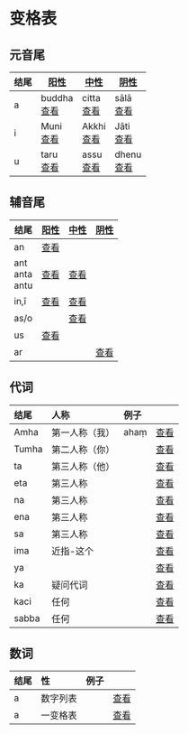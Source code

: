 # 变格表

## 元音尾

| 结尾 | [阳性](masculine.md) | [中性](neutral.md) |[阴性](feminine.md)|
| - | - | - |-|
| a |buddha<br>[查看](a-masculine.md)|citta<br>[查看](a-neutral.md)|sālā<br>[查看](a-feminine.md)|
| i |Muni<br>[查看](i-masculine.md)|Akkhi<br>[查看](i-neutral.md)|Jāti<br>[查看](i-feminine.md)|
| u |taru<br>[查看](u-masculine.md)|assu<br>[查看](u-neutral.md)|dhenu<br>[查看](u-feminine.md)|

## 辅音尾	

| 结尾 |[阳性](masculine.md)|[中性](neutral.md)|[阴性](feminine.md)|
| ---------- | ------------- | -------- |-------- |
| an |[查看](an-masculine.md)|
| ant<br>anta<br>antu |[查看](ant-masculine.md)|[查看](ant-neutral.md)||
| in,ī |[查看](in-masculine.md)|[查看](in-neutral.md)||
| as/o ||[查看](as-neutral.md)||
| us |[查看](us.md)|     ||
| ar ||     |[查看](ar.md)|


## 代词

| 结尾 | 人称 | 例子 |  |
| :--- | :--- | :--- | :--- |
| Amha | 第一人称（我） | ahaṃ | [查看](amha.md) |
| Tumha | 第二人称（你） |  | [查看](a-masculine.md) |
| ta | 第三人称（他） |  | [查看](a-masculine.md) |
| eta | 第三人称 |  | [查看](a-masculine.md) |
| na | 第三人称 |  | [查看](a-masculine.md) |
| ena | 第三人称 |  | [查看](a-masculine.md) |
| sa | 第三人称 |  | [查看](a-masculine.md) |
| ima | 近指-这个 |  | [查看](ima.md) |
| ya |  |  | [查看](a-masculine.md) |
| ka | 疑问代词 |  | [查看](a-masculine.md) |
| kaci | 任何 |  | [查看](a-masculine.md) |
| sabba | 任何 |  | [查看](a-masculine.md) |

## 数词

| 结尾 | 性 | 例子 |  |
| :--- | :--- | :--- | :--- |
| a | 数字列表 |  | [查看](a-masculine.md) |
| a | 一变格表 |  | [查看](a-masculine.md) |

